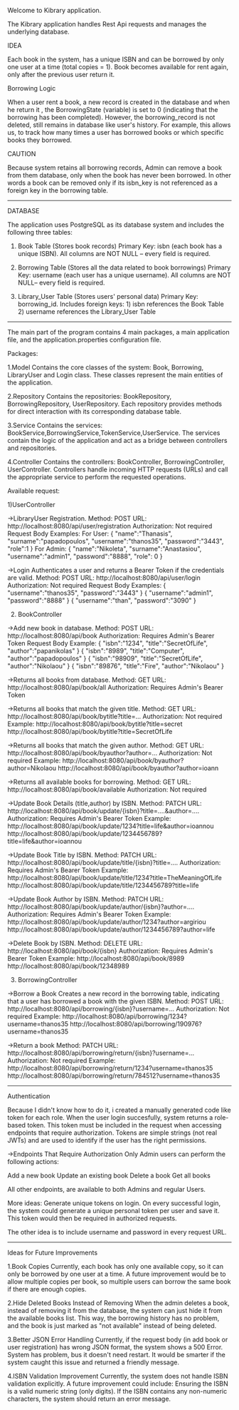 
 Welcome to Kibrary application.

 The Kibrary application handles Rest Api requests and manages the underlying database.

 IDEA
 
 Each book in the system, has a unique ISBN and can be borrowed by only one user at a time (total copies = 1).
 Book becomes available for rent again, only after the previous user return it.

 Borrowing Logic
 
 When a user rent a book, a new record is created in the database and when he return it , the BorrowingState (variable)
 is set to 0 (indicating that the borrowing has been completed).
 However, the borrowing_record is not deleted, still remains in database like user's history. For example,
 this allows us, to track how many times a user has borrowed books or which specific books they borrowed.

 CAUTION
 
 Because system retains all borrowing records, Admin can remove a book from them database, only when
 the book has never been borrowed. In other words a book can be removed only if its isbn_key is not referenced as
 a foreign key in the borrowing table.

_________________________

 DATABASE
 
 The application uses PostgreSQL as its database system and includes the following three tables:

1. Book Table (Stores book records)
   Primary Key: isbn (each book has a unique ISBN).
   All columns are NOT NULL – every field is required.

2. Borrowing Table (Stores all the data related to book borrowings)
   Primary Key: username (each user has a unique username).
   All columns are NOT NULL– every field is required.

3. Library_User Table (Stores users' personal data)
   Primary Key: borrowing_id.
   Includes foreign keys: 1) isbn references the Book Table 2) username  references the Library_User Table

-------------------------

 The main part of the program contains 4 main packages, a main application file,
 and the application.properties configuration file.

 Packages:
 
 1.Model
  Contains the core classes of the system: Book, Borrowing, LibraryUser and Login class.
  These classes represent the main entities of the application.

2.Repository
  Contains the repositories: BookRepository, BorrowingRepository, UserRepository.
  Each repository provides methods for direct interaction with its corresponding database table.

3.Service
  Contains the services: BookService,BorrowingService,TokenService,UserService.
  The services contain the logic of the application and act as a bridge between controllers and repositories.

4.Controller
  Contains the controllers: BookController, BorrowingController, UserController.
  Controllers handle incoming HTTP requests (URLs) and call the appropriate service to perform the requested operations.

 Available request:

 1)UserController

->LibraryUser Registration.
  Method: POST
  URL: http://localhost:8080/api/user/registration
  Authorization: Not required
  Request Body Examples:
  For User:
  {
    "name":"Thanasis",
    "surname":"papadopoulos",
    "username":"thanos35",
    "password":"3443",
    "role":1
  }
  For Admin:
  {
    "name":"Nikoleta",
    "surname":"Anastasiou",
    "username":"admin1",
    "password":"8888",
    "role": 0
  }

->Login
  Authenticates a user and returns a Bearer Token if the credentials are valid.
  Method: POST
  URL: http://localhost:8080/api/user/login
  Authorization: Not required 
  Request Body Examples:
  {
    "username":"thanos35",
    "password":"3443"
  }
  {
    "username":"admin1",
    "password":"8888"
  }
  {
    "username":"than",
    "password":"3090"
 }



 2) BookController

->Add new book in database.
 Method: POST
 URL: http://localhost:8080/api/book
 Authorization: Requires Admin's Bearer Token
 Request Body Example:
 {
   "isbn":"1234",
   "title":"SecretOfLife",
   "author":"papanikolas"
 }
 {
   "isbn":"8989",
   "title":"Computer",
   "author":"papadopoulos"
 }
 {
   "isbn":"98909",
   "title":"SecretOfLife", 
   "author":"Nikolaou"
 }
 {
   "isbn":"89876",
   "title":"Fire",
   "author":"Nikolaou"
 }

->Returns all books from database.
  Method: GET
  URL: http://localhost:8080/api/book/all
  Authorization: Requires Admin's Bearer Token

->Returns all books that match the given title.
  Method: GET
  URL: http://localhost:8080/api/book/bytitle?title=...
  Authorization: Not required
  Example: http://localhost:8080/api/book/bytitle?title=secret
           http://localhost:8080/api/book/bytitle?title=SecretOfLife

->Returns all books that match the given author.
  Method: GET
  URL: http://localhost:8080/api/book/byauthor?author=...
  Authorization: Not required
  Example: http://localhost:8080/api/book/byauthor?author=Nikolaou
           http://localhost:8080/api/book/byauthor?author=ioann

->Returns all available books for borrowing.
  Method: GET
  URL: http://localhost:8080/api/book/available
  Authorization: Not required

->Update Book Details (title,author) by ISBN.
 Method: PATCH
 URL: http://localhost:8080/api/book/update/{isbn}?title=....&author=....
 Authorization: Requires Admin's Bearer Token
 Example: http://localhost:8080/api/book/update/1234?title=life&author=ioannou
          http://localhost:8080/api/book/update/1234456789?title=life&author=ioannou

->Update Book Title by ISBN.
  Method: PATCH
  URL: http://localhost:8080/api/book/update/title/{isbn}?title=....
  Authorization: Requires Admin's Bearer Token
  Example: http://localhost:8080/api/book/update/title/1234?title=TheMeaningOfLife
           http://localhost:8080/api/book/update/title/1234456789?title=life

->Update Book Author by ISBN.
  Method: PATCH
  URL: http://localhost:8080/api/book/update/author/{isbn}?author=....
  Authorization: Requires Admin's Bearer Token
  Example: http://localhost:8080/api/book/update/author/1234?author=argiriou
           http://localhost:8080/api/book/update/author/1234456789?author=life

->Delete Book by ISBN.
  Method: DELETE
  URL: http://localhost:8080/api/book/{isbn}
  Authorization: Requires Admin's Bearer Token
  Example: http://localhost:8080/api/book/8989
           http://localhost:8080/api/book/12348989


 3) BorrowingController

->Borrow a Book
  Creates a new record in the borrowing table, indicating that a user has borrowed a book with the given ISBN.
  Method: POST
  URL: http://localhost:8080/api/borrowing/{isbn}?username=...
  Authorization: Not required
  Example: http://localhost:8080/api/borrowing/1234?username=thanos35
           http://localhost:8080/api/borrowing/190976?username=thanos35

->Return a book
  Method: PATCH
  URL: http://localhost:8080/api/borrowing/return/{isbn}?username=...
  Authorization: Not required
  Example: http://localhost:8080/api/borrowing/return/1234?username=thanos35
           http://localhost:8080/api/borrowing/return/784512?username=thanos35

------------------------- 

Authentication

Because I didn't know how to do it, i created a manually generated code like token for each role.
When the user login succesfully, system returns a role-based token.
This token must be included in the request when accessing endpoints that require authorization.
Tokens are simple strings (not real JWTs) and are used to identify if the user has the right permissions.

->Endpoints That Require Authorization
  Only Admin users can perform the following actions:

  Add a new book
  Update an existing book
  Delete a book
  Get all books

 All other endpoints, are available to both Admins and regular Users.

  More ideas:
  Generate unique tokens on login.
  On every successful login, the system could generate a unique personal token per user and save it.
  This token would then be required in authorized requests.

  The other idea is to include username and password in every request URL.

-----------------------

 Ideas for Future Improvements

 1.Book Copies
 Currently, each book has only one available copy, so it can only be borrowed by one user at a time.
 A future improvement would be to allow multiple copies per book, so multiple users can borrow the same book
 if there are enough copies.

 2.Hide Deleted Books Instead of Removing
 When the admin deletes a book, instead of removing it from the database, the system can just hide it
 from the available books list.
 This way, the borrowing history has no problem, and the book is just marked as "not available" instead of being deleted.

 3.Better JSON Error Handling
 Currently, if the request body (in add book or user registration) has wrong JSON format, the system shows a 500 Error.
 System has problem, bus it doesn't need restart.
 It would be smarter if the system caught this issue and returned a friendly message.

 4.ISBN Validation Improvement
 Currently, the system does not handle ISBN validation explicitly. 
 A future improvement could include:
 Ensuring the ISBN is a valid numeric string (only digits).
 If the ISBN contains any non-numeric characters, the system should return an error message.
 
